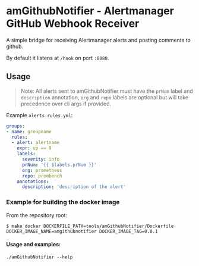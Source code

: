 # amGithubNotifier - Alertmanager GitHub Webhook Receiver

A simple bridge for receiving Alertmanager alerts and posting comments to github.

By default it listens at `/hook` on port `:8080`.

## Usage

> Note: All alerts sent to amGithubNotifier must have the `prNum` label and `description` annotation, `org` and `repo` labels are optional but will take precedence over cli args if provided.

Example `alerts.rules.yml`:
```yaml
groups:
- name: groupname
  rules:
  - alert: alertname
    expr: up == 0
    labels:
      severity: info
      prNum: '{{ $labels.prNum }}'
      org: prometheus
      repo: prombench
    annotations:
      description: 'description of the alert'
```


### Example for building the docker image
From the repository root:
```
$ make docker DOCKERFILE_PATH=tools/amGithubNotifier/Dockerfile DOCKER_IMAGE_NAME=amgithubnotifier DOCKER_IMAGE_TAG=0.0.1
```

#### Usage and examples:
```
./amGithubNotifier --help
```
